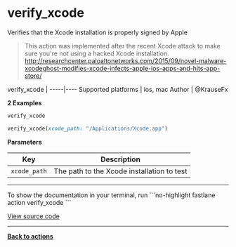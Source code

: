 # verify_xcode


Verifies that the Xcode installation is properly signed by Apple




> This action was implemented after the recent Xcode attack to make sure
you're not using a hacked Xcode installation.
http://researchcenter.paloaltonetworks.com/2015/09/novel-malware-xcodeghost-modifies-xcode-infects-apple-ios-apps-and-hits-app-store/


verify_xcode |
-----|----
Supported platforms | ios, mac
Author | @KrauseFx



**2 Examples**

```ruby
verify_xcode
```

```ruby
verify_xcode(xcode_path: "/Applications/Xcode.app")
```





**Parameters**

Key | Description
----|------------
  `xcode_path` | The path to the Xcode installation to test




<hr />
To show the documentation in your terminal, run
```no-highlight
fastlane action verify_xcode
```

<a href="https://github.com/fastlane/fastlane/blob/master/fastlane/lib/fastlane/actions/verify_xcode.rb" target="_blank">View source code</a>

<hr />

<a href="/actions"><b>Back to actions</b></a>
